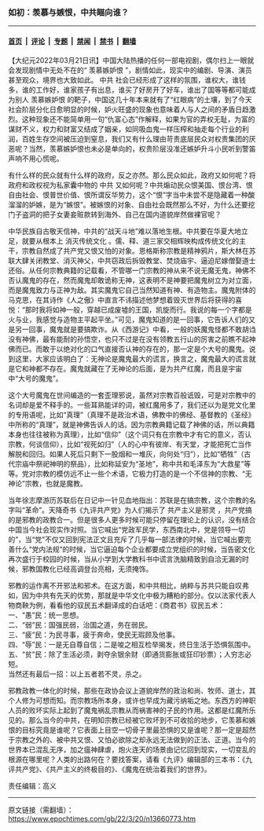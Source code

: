 ### 如初：羡慕与嫉恨，中共瞄向谁？

---

#### [首页](../../../..?n13660773) &nbsp;|&nbsp; [评论](../../../../../epoch-comment?n13660773) &nbsp;|&nbsp; [专题](../../../../../epoch-special?n13660773) &nbsp;|&nbsp; [禁闻](../../../../../epoch-news?n13660773) &nbsp;|&nbsp; [禁书](../../../../../books?n13660773) &nbsp;|&nbsp; [翻墙](https://github.com/gfw-breaker/nogfw/blob/master/README.md?n13660773)


<div class="post_content" id="artbody" itemprop="articleBody">
 <!-- article content begin -->
 <p>
  【大纪元2022年03月21日讯】中国大陆热播的任何一部电视剧，偶尔扫上一眼就会发现剧情中无处不在的“
  <ok href="https://www.epochtimes.com/gb/tag/%E7%BE%A1%E6%85%95%E5%AB%89%E5%A6%92%E6%81%A8.html">
   羡慕嫉妒恨
  </ok>
  ”，剧情如此，现实中的编剧、导演、演员甚至观众，境界也大致如此。
  <ok href="https://www.epochtimes.com/gb/tag/%E4%B8%AD%E5%85%B1.html">
   中共
  </ok>
  社会已经形成了这样的氛围，谁权大，谁钱多，谁的工作好，谁家孩子有出息，谁买了好房开了好车，谁出了国等等都可能成为别人
  <ok href="https://www.epochtimes.com/gb/tag/%E7%BE%A1%E6%85%95%E5%AB%89%E5%A6%92%E6%81%A8.html">
   羡慕嫉妒恨
  </ok>
  的靶子，中国这几十年本来就有了“红眼病”的土壤，到了今天社会阶层分化日愈明显的时候，妒火旺盛的现象也意味着人与人之间的矛盾日趋激烈。这种现象还不能简单用一句“仇富心态”作解释，如果为官的弄权无耻，为富的谋财不义，权力和财富又结成了姻亲，如同吸血鬼一样压榨和抽走每个行业的利润，百姓生存空间被压迫到窒息，我们又有什么理由苛责底层民众对权贵集团的厌恶呢？当然，羡慕嫉妒恨也未必是单向的，权贵阶层没准还嫉妒升斗小民听到警笛声响不用心慌呢。
 </p>
 <p>
  有什么样的民众就有什么样的政府，反之亦然。那么民众如此，政府又如何呢？将政府和政权视为私家囊中物的
  <ok href="https://www.epochtimes.com/gb/tag/%E4%B8%AD%E5%85%B1.html">
   中共
  </ok>
  又如何呢？中共煽动民众恨美国、恨台湾、恨自由社会、恨普世价值、恨所谓反华势力，这个“恨”字当中未尝不是隐藏着一种酸溜溜的妒嫉，是为“嫉恨”。被嫉恨的对象、自由社会既然那么不好，为什么还要挖门子盗洞的把子女妻妾赃款转到海外、自己在国内道貌岸然做裸官呢？
 </p>
 <p>
  中华民族自古敬天信神，中共的“战天斗地”难以落地生根。中共要在华夏大地立足，就要从根本上
  <ok href="https://www.epochtimes.com/gb/tag/%E6%B6%88%E7%81%AD%E4%BC%A0%E7%BB%9F%E6%96%87%E5%8C%96.html">
   消灭传统文化
  </ok>
  。儒、释、道三家交相辉映构成传统文化的主干，宗教自然成了共产党又恨又怕的对象。恩格斯称宗教是精神鸦片，斯大林在苏联大肆关闭教堂、消灭神父，中共窃政后拆毁教堂、焚烧庙宇、逼迫尼嫁僧娶道士还俗。从任何宗教典籍的记载看，不管哪一门宗教的神从来不说无魔无鬼，神佛不否认魔鬼的存在，然而魔鬼却敢诡称无神，这表明不是神要把魔鬼树立为对立面，而是魔鬼致力与正神为敌。其实魔鬼它自己当然知道有神、有造物主。魔鬼附体的马克思，在其诗作《人之傲》中直言不讳描述他梦想着毁灭世界后将获得的喜悦：“那时我将如神一般，穿越已成废墟的王国，凯旋而行。我说的每一个字都是火与业，我感觉与造物主平起平坐。”可见，魔鬼知道的是一回事，它告诉人们的又是另一回事，魔鬼就是要搞欺诈。从《西游记》中看，一般的妖魔鬼怪都不敢胡诌没有神佛，最有能耐的孙悟空，也只不过是在没有领教五行山的厉害之前瞧不起神佛而已。而敢于以绝对化的口气直接否认神的存在的，那一定是个大号的魔鬼。说到这里，大家应该明白了：无神论是魔鬼最大的谎言，换言之，魔鬼最大的谎言就是它和神都不存在。魔鬼就藏在了无神论的后面，是为共产红魔，而且是宇宙中“大号的魔鬼”。
 </p>
 <p>
  这个大号魔鬼在世间编造的一套歪理邪说，虽然对宗教百般诋毁，可是对宗教中的名词却是爱不释手的。一些耳熟能详的词，被红魔用多了，我们还以为是党文化里的专用语呢，比如“真理”（真理不是政治术语，佛教中的佛经、基督教的《圣经》中所称的“真理”，就是神佛告诉人的话。因为宗教典籍记载了神佛的话，所以典籍本身也往往被称为真理），比如“信仰”（这个词只有在宗教中才有它的意义，否认宗教，何谈信仰），比如“视死如归”（人的心中有彼岸、有天堂，才能把死亡当作解脱和回归。如果人死后只剩下一股烟和一堆灰，向何处“归”），比如“牺牲”（古代宗庙中祭祀神明的祭品），比如称延安为“圣地”，称中共和毛泽东为“大救星”等等。党对宗教的模仿远不止一些个术语，它极力打造的是一个不信神的宗教、“无神论”宗教，也就是魔教。
 </p>
 <p>
  当年徐志摩游历苏联后在日记中一针见血地指出：苏联是在搞宗教，这个宗教的名字叫“革命”。天降奇书《九评共产党》为人们揭示了
  <ok href="https://www.epochtimes.com/gb/tag/%E5%85%B1%E4%BA%A7%E4%B8%BB%E4%B9%89%E6%98%AF%E9%82%AA%E7%81%B5.html">
   共产主义是邪灵
  </ok>
  ，共产党搞的是邪教的政教合一。但是很多人更多时候可能只停留在理论上的认识，没有结合中国当今社会现实作对照。当它喊出“党政军民学，东西南北中，党是领导一切的”，当“党”不仅又回到宪法正文且充斥了几乎每一部法律的时候，当它喊出要完善什么“党内法规”的时候，当它逼迫每个企业都要成立党组织的时候，当告密文化再次盛行于校园的时候，当从小学到大学教科书中谎言洗脑精致到自洽无漏的时候，邪教国教化已经高调登台亮相，无须掩饰。
 </p>
 <p>
  邪教的运作离不开邪法和邪术。在这方面，和中共相比，纳粹与苏共只能自叹弗如，因为中共有先天的优势，那就是中华文化中极为糟粕的部分。仅以法家代表人物商鞅为例，看看他的驭民五术翻译成的白话吧：《商君书》驭民五术：
  <br/>
  一、“愚”民：统一思想。
  <br/>
  二、“弱”民：国强民弱，治国之道，务在弱民。
  <br/>
  三、“疲”民：为民寻事，疲于奔命，使民无瑕顾及他事。
  <br/>
  四、“辱”民：一是无自尊自信；二是唆之相互检举揭发，终日生活于恐惧氛围中。
  <br/>
  五、“贫”民：除了生活必须，剥夺余银余财（即通货膨胀或狂印钞票）；人穷志必短。
  <br/>
  当然还有最后一招：以上五者若不灵，杀之。
 </p>
 <p>
  邪教政教一体化的时候，那些在政协会议上道貌岸然的政治和尚、牧师、道士，其个人修为可想而知。而宗教场所本身，或许也早成为藏污纳垢之地。东西方的神职人员的败坏实际上起到了魔鬼祸乱宗教从而祸害神的子民的作用。这都是红魔所乐见的。那么当今的中共，在明知宗教已经被它败坏到不可收拾的地步，它羡慕和嫉恨的目标究竟是谁呢？它表面上目空一切骨子里最恐惧的又是谁呢？那一定是超然于宗教之外的、被中共又恨、又怕必欲除之却永远无法做到的正法、正道。当今的世界本已混乱无序，加之瘟神肆虐，炮火连天的场景由记忆回到现实，一切变乱的根源在哪里呢？人类的出路何在？要找答案，请看《九评》编辑部的三本书：《九评共产党》、《共产主义的终极目的》、《魔鬼在统治着我们的世界》。
 </p>
 <p>
  责任编辑：高义
 </p>
 <!-- article content end -->
 <div id="below_article_ad">
 </div>
</div>


---

原文链接（需翻墙）：https://www.epochtimes.com/gb/22/3/20/n13660773.htm